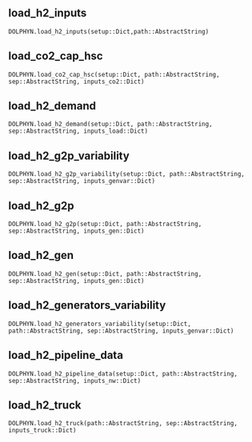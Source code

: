 ## load_h2_inputs
```@docs
DOLPHYN.load_h2_inputs(setup::Dict,path::AbstractString)
```

## load_co2_cap_hsc
```@docs
DOLPHYN.load_co2_cap_hsc(setup::Dict, path::AbstractString, sep::AbstractString, inputs_co2::Dict)
```

## load_h2_demand
```@docs
DOLPHYN.load_h2_demand(setup::Dict, path::AbstractString, sep::AbstractString, inputs_load::Dict)
```

## load_h2_g2p_variability
```@docs
DOLPHYN.load_h2_g2p_variability(setup::Dict, path::AbstractString, sep::AbstractString, inputs_genvar::Dict)
```

## load_h2_g2p
```@docs
DOLPHYN.load_h2_g2p(setup::Dict, path::AbstractString, sep::AbstractString, inputs_gen::Dict)
```

## load_h2_gen
```@docs
DOLPHYN.load_h2_gen(setup::Dict, path::AbstractString, sep::AbstractString, inputs_gen::Dict)
```

## load_h2_generators_variability
```@docs
DOLPHYN.load_h2_generators_variability(setup::Dict, path::AbstractString, sep::AbstractString, inputs_genvar::Dict)
```

## load_h2_pipeline_data
```@docs
DOLPHYN.load_h2_pipeline_data(setup::Dict, path::AbstractString, sep::AbstractString, inputs_nw::Dict)
```

## load_h2_truck
```@docs
DOLPHYN.load_h2_truck(path::AbstractString, sep::AbstractString, inputs_truck::Dict)
```
